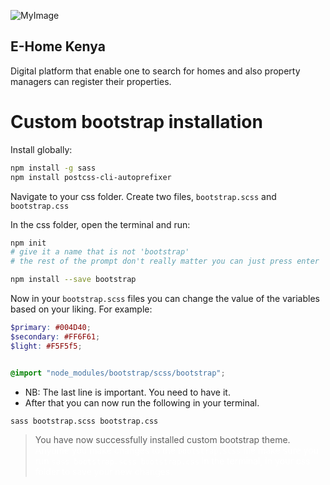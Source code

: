 
![MyImage](https://bushmutali.github.io/ehome/assets/img/icons/logo.png)
## E-Home Kenya

Digital platform that enable one to search for homes and also property managers can register their properties.  

# Custom bootstrap installation

Install globally:
```bash
npm install -g sass
npm install postcss-cli-autoprefixer
```

Navigate to your css folder. Create two files, `bootstrap.scss` and `bootstrap.css`

In the css folder, open the terminal and run:

```bash
npm init
# give it a name that is not 'bootstrap'
# the rest of the prompt don't really matter you can just press enter
```
```bash
npm install --save bootstrap
```
Now in your `bootstrap.scss` files you can change the value of the variables based on your liking. For example:

```scss
$primary: #004D40;
$secondary: #FF6F61;
$light: #F5F5f5;


@import "node_modules/bootstrap/scss/bootstrap";
```

- NB: The last line is important. You need to have it.  
- After that you can now run the following in your terminal.

```bash
sass bootstrap.scss bootstrap.css
```

> You have now successfully installed custom bootstrap theme.
<span style="color: white">Anytime you make changes to the `bootstrap.scss` file make sure you run `sass bootstrap.scss bootstrap.css` in the terminal, in your css folder to save your new changes.</span>
